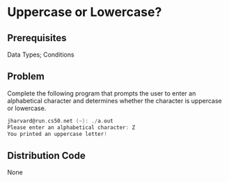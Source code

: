 # Uppercase or Lowercase?

## Prerequisites
Data Types; Conditions

## Problem
Complete the following program that prompts the user to enter an alphabetical character and determines whether the character is uppercase or lowercase.

```c
jharvard@run.cs50.net (~): ./a.out
Please enter an alphabetical character: Z
You printed an uppercase letter!
```

## Distribution Code
None
